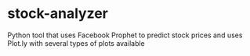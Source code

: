 # stock-analyzer
Python tool that uses Facebook Prophet to predict stock prices and uses Plot.ly with several types of plots available
